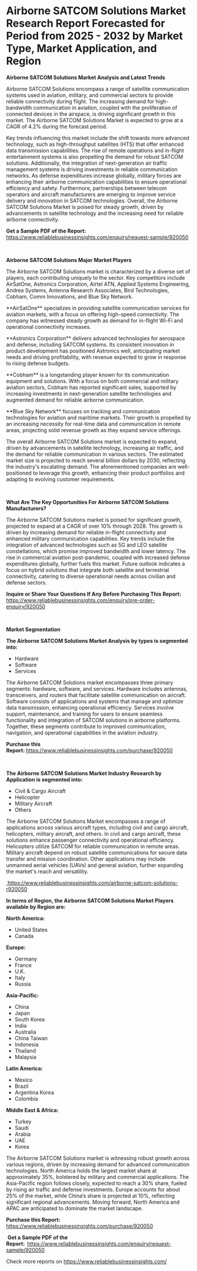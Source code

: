 <p><h1>Airborne SATCOM Solutions Market Research Report Forecasted for Period from 2025 -  2032 by Market Type, Market Application, and Region</h1></p><p><strong>Airborne SATCOM Solutions Market Analysis and Latest Trends</strong></p>
<p><p>Airborne SATCOM Solutions encompass a range of satellite communication systems used in aviation, military, and commercial sectors to provide reliable connectivity during flight. The increasing demand for high-bandwidth communication in aviation, coupled with the proliferation of connected devices in the airspace, is driving significant growth in this market. The Airborne SATCOM Solutions Market is expected to grow at a CAGR of 4.2% during the forecast period.</p><p>Key trends influencing this market include the shift towards more advanced technology, such as high-throughput satellites (HTS) that offer enhanced data transmission capabilities. The rise of remote operations and in-flight entertainment systems is also propelling the demand for robust SATCOM solutions. Additionally, the integration of next-generation air traffic management systems is driving investments in reliable communication networks. As defense expenditures increase globally, military forces are enhancing their airborne communication capabilities to ensure operational efficiency and safety. Furthermore, partnerships between telecom operators and aircraft manufacturers are emerging to improve service delivery and innovation in SATCOM technologies. Overall, the Airborne SATCOM Solutions Market is poised for steady growth, driven by advancements in satellite technology and the increasing need for reliable airborne connectivity.</p></p>
<p><strong>Get a Sample PDF of the Report:&nbsp;</strong> <a href="https://www.reliablebusinessinsights.com/enquiry/request-sample/920050?utm_campaign=2983&utm_medium=2&utm_source=Github&utm_content=ia&utm_term=07032025&utm_id=airborne-satcom-solutions">https://www.reliablebusinessinsights.com/enquiry/request-sample/920050</a></p>
<p>&nbsp;</p>
<p><strong>Airborne SATCOM Solutions Major Market Players</strong></p>
<p><p>The Airborne SATCOM Solutions market is characterized by a diverse set of players, each contributing uniquely to the sector. Key competitors include AirSatOne, Astronics Corporation, Airtel ATN, Applied Systems Engineering, Andrea Systems, Antenna Research Associates, Bird Technologies, Cobham, Comm Innovations, and Blue Sky Network.</p><p>**AirSatOne** specializes in providing satellite communication services for aviation markets, with a focus on offering high-speed connectivity. The company has witnessed steady growth as demand for in-flight Wi-Fi and operational connectivity increases.</p><p>**Astronics Corporation** delivers advanced technologies for aerospace and defense, including SATCOM systems. Its consistent innovation in product development has positioned Astronics well, anticipating market needs and driving profitability, with revenue expected to grow in response to rising defense budgets.</p><p>**Cobham** is a longstanding player known for its communication equipment and solutions. With a focus on both commercial and military aviation sectors, Cobham has reported significant sales, supported by increasing investments in next-generation satellite technologies and augmented demand for reliable airborne communication.</p><p>**Blue Sky Network** focuses on tracking and communication technologies for aviation and maritime markets. Their growth is propelled by an increasing necessity for real-time data and communication in remote areas, projecting solid revenue growth as they expand service offerings.</p><p>The overall Airborne SATCOM Solutions market is expected to expand, driven by advancements in satellite technology, increasing air traffic, and the demand for reliable communication in various sectors. The estimated market size is projected to reach several billion dollars by 2030, reflecting the industry's escalating demand. The aforementioned companies are well-positioned to leverage this growth, enhancing their product portfolios and adapting to evolving customer requirements.</p></p>
<p>&nbsp;</p>
<p><strong>What Are The Key Opportunities For Airborne SATCOM Solutions Manufacturers?</strong></p>
<p><p>The Airborne SATCOM Solutions market is poised for significant growth, projected to expand at a CAGR of over 10% through 2028. This growth is driven by increasing demand for reliable in-flight connectivity and enhanced military communication capabilities. Key trends include the integration of advanced technologies such as 5G and LEO satellite constellations, which promise improved bandwidth and lower latency. The rise in commercial aviation post-pandemic, coupled with increased defense expenditures globally, further fuels this market. Future outlook indicates a focus on hybrid solutions that integrate both satellite and terrestrial connectivity, catering to diverse operational needs across civilian and defense sectors.</p></p>
<p><strong>Inquire or Share Your Questions If Any Before Purchasing This Report:</strong> <a href="https://www.reliablebusinessinsights.com/enquiry/pre-order-enquiry/920050?utm_campaign=2983&utm_medium=2&utm_source=Github&utm_content=ia&utm_term=07032025&utm_id=airborne-satcom-solutions">https://www.reliablebusinessinsights.com/enquiry/pre-order-enquiry/920050</a></p>
<p>&nbsp;</p>
<p><strong>Market Segmentation</strong></p>
<p><strong>The Airborne SATCOM Solutions Market Analysis by types is segmented into:</strong></p>
<p><ul><li>Hardware</li><li>Software</li><li>Services</li></ul></p>
<p><p>The Airborne SATCOM Solutions market encompasses three primary segments: hardware, software, and services. Hardware includes antennas, transceivers, and routers that facilitate satellite communication on aircraft. Software consists of applications and systems that manage and optimize data transmission, enhancing operational efficiency. Services involve support, maintenance, and training for users to ensure seamless functionality and integration of SATCOM solutions in airborne platforms. Together, these segments contribute to improved communication, navigation, and operational capabilities in the aviation industry.</p></p>
<p><strong>Purchase this Report:&nbsp;</strong><a href="https://www.reliablebusinessinsights.com/purchase/920050?utm_campaign=2983&utm_medium=2&utm_source=Github&utm_content=ia&utm_term=07032025&utm_id=airborne-satcom-solutions">https://www.reliablebusinessinsights.com/purchase/920050</a></p>
<p>&nbsp;</p>
<p><strong>The Airborne SATCOM Solutions Market Industry Research by Application is segmented into:</strong></p>
<p><ul><li>Civil & Cargo Aircraft</li><li>Helicopter</li><li>Military Aircraft</li><li>Others</li></ul></p>
<p><p>The Airborne SATCOM Solutions Market encompasses a range of applications across various aircraft types, including civil and cargo aircraft, helicopters, military aircraft, and others. In civil and cargo aircraft, these solutions enhance passenger connectivity and operational efficiency. Helicopters utilize SATCOM for reliable communication in remote areas. Military aircraft depend on robust satellite communications for secure data transfer and mission coordination. Other applications may include unmanned aerial vehicles (UAVs) and general aviation, further expanding the market's reach and versatility.</p></p>
<p><a href="https://www.reliablebusinessinsights.com/airborne-satcom-solutions-r920050?utm_campaign=2983&utm_medium=2&utm_source=Github&utm_content=ia&utm_term=07032025&utm_id=airborne-satcom-solutions">&nbsp;https://www.reliablebusinessinsights.com/airborne-satcom-solutions-r920050</a></p>
<p><strong>In terms of Region, the Airborne SATCOM Solutions Market Players available by Region are:</strong></p>
<p>
    <p> <strong> North America: </strong>
        <ul>
            <li>United States</li>
            <li>Canada</li>
        </ul>
        </p> 
    <p> <strong> Europe: </strong>
        <ul>
            <li>Germany</li>
            <li>France</li>
            <li>U.K.</li>
            <li>Italy</li>
            <li>Russia</li>
        </ul>
        </p> 
    <p> <strong> Asia-Pacific: </strong>
        <ul>
            <li>China</li>
            <li>Japan</li>
            <li>South Korea</li>
            <li>India</li>
            <li>Australia</li>
            <li>China Taiwan</li>
            <li>Indonesia</li>
            <li>Thailand</li>
            <li>Malaysia</li>
        </ul>
        </p> 
    <p> <strong> Latin America: </strong>
        <ul>
            <li>Mexico</li>
            <li>Brazil</li>
            <li>Argentina Korea</li>
            <li>Colombia</li>
        </ul>
        </p> 
    <p> <strong> Middle East & Africa: </strong>
        <ul>
            <li>Turkey</li>
            <li>Saudi</li>
            <li>Arabia</li>
            <li>UAE</li>
            <li>Korea</li>
        </ul>
    </p>
    </p>
<p><p>The Airborne SATCOM Solutions market is witnessing robust growth across various regions, driven by increasing demand for advanced communication technologies. North America holds the largest market share at approximately 35%, bolstered by military and commercial applications. The Asia-Pacific region follows closely, expected to reach a 30% share, fueled by rising air traffic and defense investments. Europe accounts for about 25% of the market, while China’s share is projected at 10%, reflecting significant regional advancements. Moving forward, North America and APAC are anticipated to dominate the market landscape.</p></p>
<p><strong>Purchase this Report: </strong><a href="https://www.reliablebusinessinsights.com/purchase/920050?utm_campaign=2983&utm_medium=2&utm_source=Github&utm_content=ia&utm_term=07032025&utm_id=airborne-satcom-solutions">https://www.reliablebusinessinsights.com/purchase/920050</a></p>
<p>&nbsp;<strong>Get a Sample PDF of the Report:&nbsp;&nbsp;</strong><a href="https://www.reliablebusinessinsights.com/enquiry/request-sample/920050?utm_campaign=2983&utm_medium=2&utm_source=Github&utm_content=ia&utm_term=07032025&utm_id=airborne-satcom-solutions">https://www.reliablebusinessinsights.com/enquiry/request-sample/920050</a></p>
<p><strong></strong></p>
<p>Check more reports on <a href="https://www.reliablebusinessinsights.com/?utm_campaign=2983&utm_medium=2&utm_source=Github&utm_content=ia&utm_term=07032025&utm_id=airborne-satcom-solutions">https://www.reliablebusinessinsights.com/</a></p>
